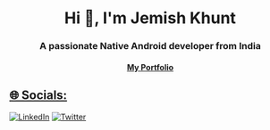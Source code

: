 <h1 align="center">Hi 👋, I'm Jemish Khunt</h1>
<h3 align="center">A passionate Native Android developer from India</h3>

<h4 align="center"><a href="https://jemish-resume.netlify.app/">My Portfolio</h4>

## 🌐 Socials:
[![LinkedIn](https://img.shields.io/badge/LinkedIn-%230077B5.svg?logo=linkedin&logoColor=white)](https://linkedin.com/in/jemish-khunt/) [![Twitter](https://img.shields.io/badge/Twitter-%231DA1F2.svg?logo=Twitter&logoColor=white)](https://twitter.com/khunt_jemish)
